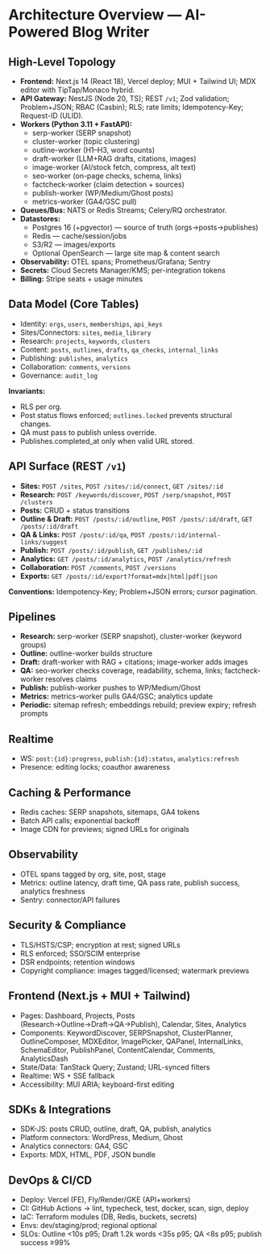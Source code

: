 # Architecture Overview — AI-Powered Blog Writer

## High-Level Topology
- **Frontend:** Next.js 14 (React 18), Vercel deploy; MUI + Tailwind UI; MDX editor with TipTap/Monaco hybrid.
- **API Gateway:** NestJS (Node 20, TS); REST `/v1`; Zod validation; Problem+JSON; RBAC (Casbin); RLS; rate limits; Idempotency-Key; Request-ID (ULID).
- **Workers (Python 3.11 + FastAPI):**
  - serp-worker (SERP snapshot)
  - cluster-worker (topic clustering)
  - outline-worker (H1–H3, word counts)
  - draft-worker (LLM+RAG drafts, citations, images)
  - image-worker (AI/stock fetch, compress, alt text)
  - seo-worker (on-page checks, schema, links)
  - factcheck-worker (claim detection + sources)
  - publish-worker (WP/Medium/Ghost posts)
  - metrics-worker (GA4/GSC pull)
- **Queues/Bus:** NATS or Redis Streams; Celery/RQ orchestrator.
- **Datastores:**
  - Postgres 16 (+pgvector) — source of truth (orgs→posts→publishes)
  - Redis — cache/session/jobs
  - S3/R2 — images/exports
  - Optional OpenSearch — large site map & content search
- **Observability:** OTEL spans; Prometheus/Grafana; Sentry
- **Secrets:** Cloud Secrets Manager/KMS; per-integration tokens
- **Billing:** Stripe seats + usage minutes

## Data Model (Core Tables)
- Identity: `orgs`, `users`, `memberships`, `api_keys`
- Sites/Connectors: `sites`, `media_library`
- Research: `projects`, `keywords`, `clusters`
- Content: `posts`, `outlines`, `drafts`, `qa_checks`, `internal_links`
- Publishing: `publishes`, `analytics`
- Collaboration: `comments`, `versions`
- Governance: `audit_log`

**Invariants:**  
- RLS per org.  
- Post status flows enforced; `outlines.locked` prevents structural changes.  
- QA must pass to publish unless override.  
- Publishes.completed_at only when valid URL stored.  

## API Surface (REST `/v1`)
- **Sites:** `POST /sites`, `POST /sites/:id/connect`, `GET /sites/:id`
- **Research:** `POST /keywords/discover`, `POST /serp/snapshot`, `POST /clusters`
- **Posts:** CRUD + status transitions
- **Outline & Draft:** `POST /posts/:id/outline`, `POST /posts/:id/draft`, `GET /posts/:id/draft`
- **QA & Links:** `POST /posts/:id/qa`, `POST /posts/:id/internal-links/suggest`
- **Publish:** `POST /posts/:id/publish`, `GET /publishes/:id`
- **Analytics:** `GET /posts/:id/analytics`, `POST /analytics/refresh`
- **Collaboration:** `POST /comments`, `POST /versions`
- **Exports:** `GET /posts/:id/export?format=mdx|html|pdf|json`

**Conventions:** Idempotency-Key; Problem+JSON errors; cursor pagination.

## Pipelines
- **Research:** serp-worker (SERP snapshot), cluster-worker (keyword groups)
- **Outline:** outline-worker builds structure
- **Draft:** draft-worker with RAG + citations; image-worker adds images
- **QA:** seo-worker checks coverage, readability, schema, links; factcheck-worker resolves claims
- **Publish:** publish-worker pushes to WP/Medium/Ghost
- **Metrics:** metrics-worker pulls GA4/GSC; analytics update
- **Periodic:** sitemap refresh; embeddings rebuild; preview expiry; refresh prompts

## Realtime
- WS: `post:{id}:progress`, `publish:{id}:status`, `analytics:refresh`
- Presence: editing locks; coauthor awareness

## Caching & Performance
- Redis caches: SERP snapshots, sitemaps, GA4 tokens
- Batch API calls; exponential backoff
- Image CDN for previews; signed URLs for originals

## Observability
- OTEL spans tagged by org, site, post, stage
- Metrics: outline latency, draft time, QA pass rate, publish success, analytics freshness
- Sentry: connector/API failures

## Security & Compliance
- TLS/HSTS/CSP; encryption at rest; signed URLs
- RLS enforced; SSO/SCIM enterprise
- DSR endpoints; retention windows
- Copyright compliance: images tagged/licensed; watermark previews

## Frontend (Next.js + MUI + Tailwind)
- Pages: Dashboard, Projects, Posts (Research→Outline→Draft→QA→Publish), Calendar, Sites, Analytics
- Components: KeywordDiscover, SERPSnapshot, ClusterPlanner, OutlineComposer, MDXEditor, ImagePicker, QAPanel, InternalLinks, SchemaEditor, PublishPanel, ContentCalendar, Comments, AnalyticsDash
- State/Data: TanStack Query; Zustand; URL-synced filters
- Realtime: WS + SSE fallback
- Accessibility: MUI ARIA; keyboard-first editing

## SDKs & Integrations
- SDK-JS: posts CRUD, outline, draft, QA, publish, analytics
- Platform connectors: WordPress, Medium, Ghost
- Analytics connectors: GA4, GSC
- Exports: MDX, HTML, PDF, JSON bundle

## DevOps & CI/CD
- Deploy: Vercel (FE), Fly/Render/GKE (API+workers)
- CI: GitHub Actions → lint, typecheck, test, docker, scan, sign, deploy
- IaC: Terraform modules (DB, Redis, buckets, secrets)
- Envs: dev/staging/prod; regional optional
- SLOs: Outline <10s p95; Draft 1.2k words <35s p95; QA <8s p95; publish success ≥99%
